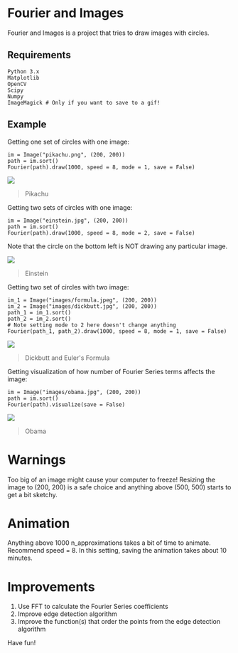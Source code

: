 # Fourier and Images

Fourier and Images is a project that tries to draw images with circles.

## Requirements
```
Python 3.x
Matplotlib
OpenCV
Scipy
Numpy
ImageMagick # Only if you want to save to a gif!
```

## Example 

Getting one set of circles with one image:
```
im = Image("pikachu.png", (200, 200))
path = im.sort()
Fourier(path).draw(1000, speed = 8, mode = 1, save = False)
```

[![](https://github.com/thinking-tower/Fourier-and-Images/blob/master/example_gifs/pikachu.gif)](https://github.com/thinking-tower/Fourier-and-Images/blob/master/example_gifs/pikachu.gif "Pikachu")

> Pikachu

Getting two sets of circles with one image:

```
im = Image("einstein.jpg", (200, 200))
path = im.sort()
Fourier(path).draw(1000, speed = 8, mode = 2, save = False)
```
Note that the circle on the bottom left is NOT drawing any particular image.

[![](https://github.com/thinking-tower/Fourier-and-Images/blob/master/example_gifs/einstein.gif)](https://github.com/thinking-tower/Fourier-and-Images/blob/master/example_gifs/einstein.gif "Einstein")

> Einstein

Getting two set of circles with two image:
```
im_1 = Image("images/formula.jpeg", (200, 200))
im_2 = Image("images/dickbutt.jpg", (200, 200))
path_1 = im_1.sort()
path_2 = im_2.sort()
# Note setting mode to 2 here doesn't change anything
Fourier(path_1, path_2).draw(1000, speed = 8, mode = 1, save = False)
```

[![](https://github.com/thinking-tower/Fourier-and-Images/blob/master/example_gifs/dickbutt_formula.gif)](https://github.com/thinking-tower/Fourier-and-Images/blob/master/example_gifs/dickbutt_formula.gif "Dickbutt and Euler's Formula")

> Dickbutt and Euler's Formula

Getting visualization of how number of Fourier Series terms affects the image:
```
im = Image("images/obama.jpg", (200, 200))
path = im.sort()
Fourier(path).visualize(save = False)
```

[![](https://github.com/thinking-tower/Fourier-and-Images/blob/master/example_gifs/obama.gif)](https://github.com/thinking-tower/Fourier-and-Images/blob/master/example_gifs/obama.gif "Obama")

> Obama

# Warnings
Too big of an image might cause your computer to freeze! Resizing the image to (200, 200) is a safe choice and anything above (500, 500) starts to get a bit sketchy.

# Animation
Anything above 1000 n_approximations takes a bit of time to animate. Recommend speed = 8. In this setting, saving the animation takes about 10 minutes.

# Improvements
1) Use FFT to calculate the Fourier Series coefficients
2) Improve edge detection algorithm
3) Improve the function(s) that order the points from the edge detection algorithm

Have fun!
